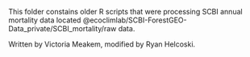 This folder constains older R scripts that were processing SCBI annual mortality data located @ecoclimlab/SCBI-ForestGEO-Data_private/SCBI_mortality/raw data.

Written by Victoria Meakem, modified by Ryan Helcoski.
